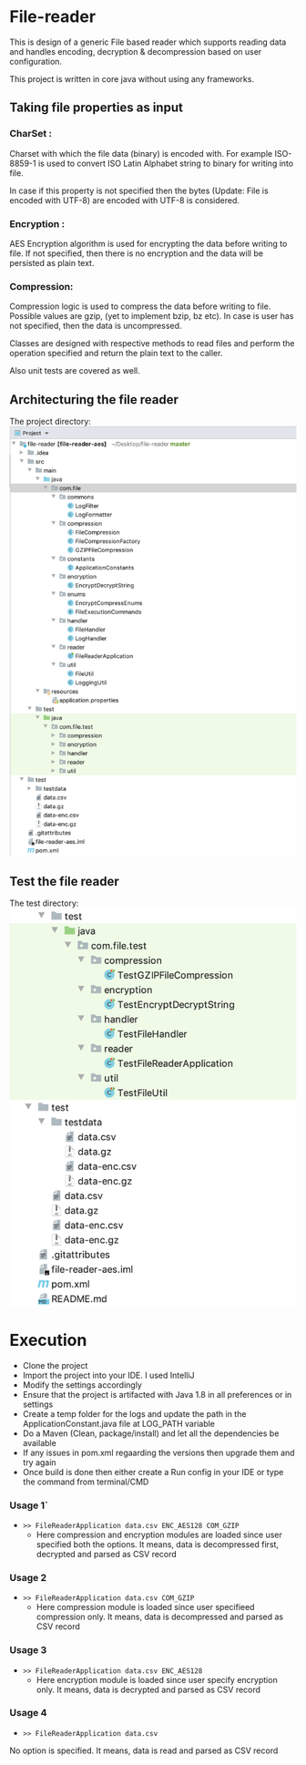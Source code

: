 # File-reader
This is design of a generic File based reader which supports reading data and handles encoding, decryption & decompression based on user configuration.

This project is written in core java without using any frameworks.

## Taking file properties as input
### CharSet :

Charset with which the file data (binary) is encoded with. For example ISO-8859-1 is used to convert ISO Latin Alphabet string to binary for writing into file.

In case if this property is not specified then the bytes (Update: File is encoded with UTF-8) are encoded with UTF-8 is considered.

### Encryption :

AES Encryption algorithm is used for encrypting the data before writing to file. If not specified, then there is no encryption and the data will be persisted as plain text.

### Compression:

Compression logic is used to compress the data before writing to file. Possible values are gzip, (yet to implement bzip, bz etc). In case is user has not specified, then the data is uncompressed.

Classes are designed with respective methods to read files and perform the operation specified and return the plain text to the caller.

Also unit tests are covered as well.


## Architecturing the file reader

The project directory:
![](docs/images/Overall.png)

## Test the file reader
The test directory:
![](docs/images/Tests.png)

# Execution

- Clone the project
- Import the project into your IDE. I used IntelliJ
- Modify the settings accordingly
- Ensure that the project is artifacted with Java 1.8 in all preferences or in settings
- Create a temp folder for the logs and update the path in the ApplicationConstant.java file at LOG_PATH variable
- Do a Maven (Clean, package/install) and let all the dependencies be available
- If any issues in pom.xml regaarding the versions then upgrade them and try again
- Once build is done then either create a Run config in your IDE or type the command from terminal/CMD

### Usage 1`
- `>> FileReaderApplication data.csv ENC_AES128 COM_GZIP`
  - Here compression and encryption modules are loaded since user specified both the options. It means, data is decompressed first, decrypted and parsed as CSV record

### Usage 2
- `>> FileReaderApplication data.csv COM_GZIP`
  - Here compression module is loaded since user specifieed compression only. It means, data is decompressed and parsed as CSV record

### Usage 3
- `>> FileReaderApplication data.csv ENC_AES128`
  - Here encryption module is loaded since user specify encryption only. It means, data is decrypted and parsed as CSV record

### Usage 4
- `>> FileReaderApplication data.csv`

No option is specified. It means, data is read and parsed as CSV record
